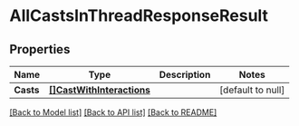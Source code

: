 # AllCastsInThreadResponseResult

## Properties
Name | Type | Description | Notes
------------ | ------------- | ------------- | -------------
**Casts** | [**[]CastWithInteractions**](CastWithInteractions.md) |  | [default to null]

[[Back to Model list]](../README.md#documentation-for-models) [[Back to API list]](../README.md#documentation-for-api-endpoints) [[Back to README]](../README.md)

